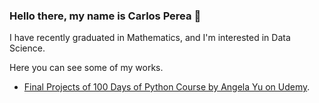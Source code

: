 ### Hello there, my name is Carlos Perea 👋

I have recently graduated in Mathematics, and I'm interested in Data Science.

Here you can see some of my works.

- [Final Projects of 100 Days of Python Course by Angela Yu on Udemy](https://github.com/carlospereav/100DaysOfPython).

<!--
**carlospereav/carlospereav** is a ✨ _special_ ✨ repository because its `README.md` (this file) appears on your GitHub profile.

Here are some ideas to get you started:

- 🔭 I’m currently working on ...
- 🌱 I’m currently learning ...
- 👯 I’m looking to collaborate on ...
- 🤔 I’m looking for help with ...
- 💬 Ask me about ...
- 📫 How to reach me: ...
- 😄 Pronouns: ...
- ⚡ Fun fact: ...
-->
